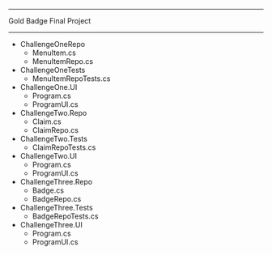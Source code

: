 *************************************************
Gold Badge Final Project
*************************************************

- ChallengeOneRepo
	- MenuItem.cs
	- MenuItemRepo.cs
- ChallengeOneTests
	- MenuItemRepoTests.cs
- ChallengeOne.UI
	- Program.cs
	- ProgramUI.cs
- ChallengeTwo.Repo
	- Claim.cs
	- ClaimRepo.cs
- ChallengeTwo.Tests
	- ClaimRepoTests.cs
- ChallengeTwo.UI
	- Program.cs
	- ProgramUI.cs
- ChallengeThree.Repo
	- Badge.cs
	- BadgeRepo.cs
- ChallengeThree.Tests
	- BadgeRepoTests.cs
- ChallengeThree.UI
	- Program.cs
	- ProgramUI.cs